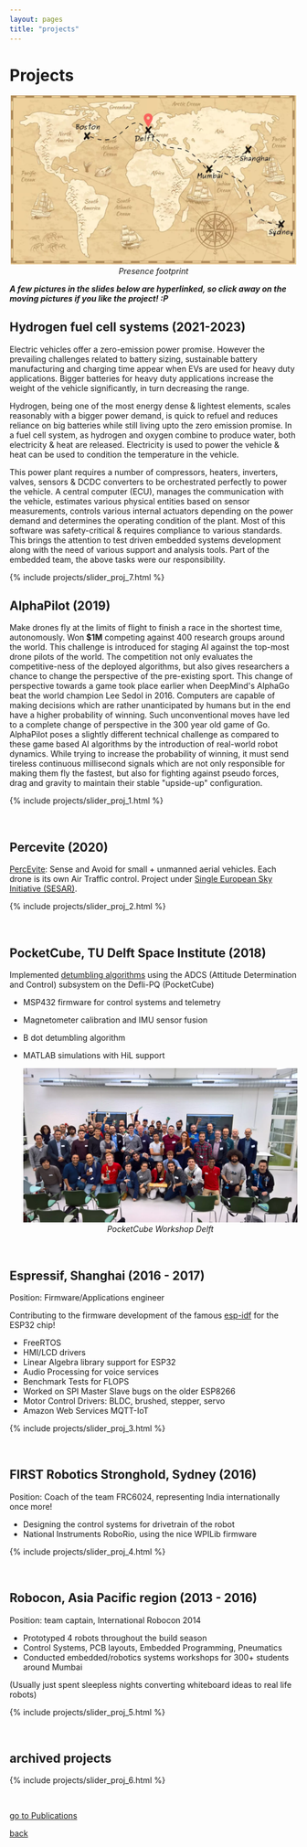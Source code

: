 ```yaml
---
layout: pages
title: "projects"
---
```


# Projects
<div style="text-align:center"><img src="./img/projects/world_map.webp" width="500px"><br><em>Presence footprint</em></div>

***A few pictures in the slides below are hyperlinked, so click away on the moving pictures if you like the project! :P***

## Hydrogen fuel cell systems (2021-2023)
Electric vehicles offer a zero-emission power promise. However the prevailing challenges related to battery sizing, sustainable battery manufacturing and charging time appear when EVs are used for heavy duty applications. Bigger batteries for heavy duty applications increase the weight of the vehicle significantly, in turn decreasing the range.

Hydrogen, being one of the most energy dense & lightest elements, scales reasonably with a bigger power demand, is quick to refuel and reduces reliance on big batteries while still living upto the zero emission promise. In a fuel cell system, as hydrogen and oxygen combine to produce water, both electricity & heat are released. Electricity is used to power the vehicle & heat can be used to condition the temperature in the vehicle.

This power plant requires a number of compressors, heaters, inverters, valves, sensors & DCDC converters to be orchestrated perfectly to power the vehicle. A central computer (ECU), manages the communication with the vehicle, estimates various physical entities based on sensor measurements, controls various internal actuators depending on the power demand and determines the operating condition of the plant. Most of this software was safety-critical & requires compliance to various standards. This brings the attention to test driven embedded systems development along with the need of various support and analysis tools. Part of the embedded team, the above tasks were our responsibility.

{% include projects/slider_proj_7.html %}


## AlphaPilot (2019)
Make drones fly at the limits of flight to finish a race in the shortest time, autonomously. Won **$1M** competing against 400 research groups around the world. This challenge is introduced for staging AI against the top-most drone pilots of the world. The competition not only evaluates the competitive-ness of the deployed algorithms, but also gives researchers a chance to change the perspective of the pre-existing sport. This change of perspective towards a game took place earlier when DeepMind's AlphaGo beat the world champion Lee Sedol in 2016. Computers are capable of making decisions which are rather unanticipated by humans but in the end have a higher probability of winning. Such unconventional moves have led to a complete change of perspective in the 300 year old game of Go. AlphaPilot poses a slightly different technical challenge as compared to these game based AI algorithms by the introduction of real-world robot dynamics. While trying to increase the probability of winning, it must send tireless continuous millisecond signals which are not only responsible for making them fly the fastest, but also for fighting against pseudo forces, drag and gravity to maintain their stable "upside-up" configuration.

{% include projects/slider_proj_1.html %}

&nbsp;

## Percevite (2020)
[PercEvite](https://percevite.org): Sense and Avoid for small + unmanned aerial vehicles. Each drone is its own Air Traffic control. Project under [Single European Sky Initiative (SESAR)](https://www.sesarju.eu/projects/percevite).

{% include projects/slider_proj_2.html %}

&nbsp;

## PocketCube, TU Delft Space Institute (2018)
Implemented [detumbling algorithms](https://github.com/nilay994/detumble) using the ADCS (Attitude Determination and Control) subsystem on the Defli-PQ (PocketCube)
- MSP432 firmware for control systems and telemetry
- Magnetometer calibration and IMU sensor fusion
- B dot detumbling algorithm
- MATLAB simulations with HiL support

  <div style="text-align:center"><img src="./img/projects/12.webp" width="600px"><br><em>PocketCube Workshop Delft</em></div>

&nbsp;

## Espressif, Shanghai (2016 - 2017)
Position: Firmware/Applications engineer

Contributing to the firmware development of the famous [esp-idf](https://github.com/espressif/esp-idf) for the ESP32 chip!
- FreeRTOS
- HMI/LCD drivers
- Linear Algebra library support for ESP32
- Audio Processing for voice services
- Benchmark Tests for FLOPS
- Worked on SPI Master Slave bugs on the older ESP8266
- Motor Control Drivers: BLDC, brushed, stepper, servo
- Amazon Web Services MQTT-IoT

{% include projects/slider_proj_3.html %}

&nbsp;

## FIRST Robotics Stronghold, Sydney (2016)
Position: Coach of the team FRC6024, representing India internationally once more!
- Designing the control systems for drivetrain of the robot
- National Instruments RoboRio, using the nice WPILib firmware

{% include projects/slider_proj_4.html %}

&nbsp;

## Robocon, Asia Pacific region (2013 - 2016)
Position: team captain, International Robocon 2014
- Prototyped 4 robots throughout the build season
- Control Systems, PCB layouts, Embedded Programming, Pneumatics
- Conducted embedded/robotics systems workshops for 300+ students around Mumbai

(Usually just spent sleepless nights converting whiteboard ideas to real life robots)

{% include projects/slider_proj_5.html %}

&nbsp;

## archived projects

{% include projects/slider_proj_6.html %}

&nbsp;
&nbsp;

[go to Publications](./publications)

[back](./)
